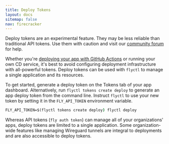```yaml
---
title: Deploy Tokens
layout: docs
sitemap: false
nav: firecracker
---
```


<div class="border border-violet-600 bg-violet-50 rounded-l p-4 my-4 text-base text-navy">
Deploy tokens are an experimental feature. They may be less reliable than traditional API tokens. Use them with caution and visit our <a href="https://community.fly.io">community forum</a> for help.
</div>

Whether you're [deploying your app with GitHub Actions](/docs/app-guides/continuous-deployment-with-github-actions/) or running your own CD service, it's best to avoid configuring deployment infrastructure with all-powerful tokens. Deploy tokens can be used with `flyctl` to manage a single application and its resources.

To get started, generate a deploy token on the Tokens tab of your app dashboard. Alternatively, run `flyctl tokens create deploy` to generate an app deploy token from the command line. Instruct `flyctl` to use your new token by setting it in the `FLY_API_TOKEN` environment variable.

```cmd
FLY_API_TOKEN=$(flyctl tokens create deploy) flyctl deploy
```

Whereas API tokens (`fly auth token`) can manage all of your organizations' apps, deploy tokens are limited to a single application. Some organization-wide features like managing Wireguard tunnels are integral to deployments and are also accessible to deploy tokens.